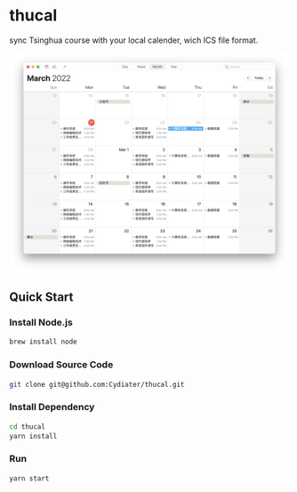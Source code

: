 # thucal

sync Tsinghua course with your local calender, wich ICS file format.

![](./img/teaser.png)

## Quick Start

### Install Node.js

```sh
brew install node
```

### Download Source Code

```sh
git clone git@github.com:Cydiater/thucal.git
```

### Install Dependency

```sh
cd thucal
yarn install
```

### Run

```sh
yarn start
```

